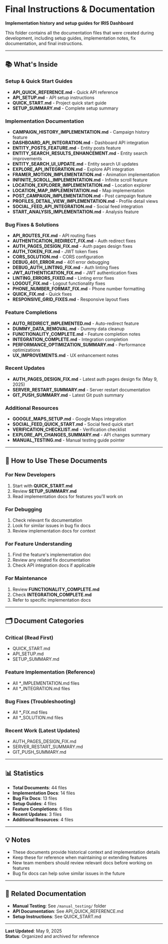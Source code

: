 # Final Instructions & Documentation

**Implementation history and setup guides for IRIS Dashboard**

This folder contains all the documentation files that were created during development, including setup guides, implementation notes, fix documentation, and final instructions.

---

## 📚 What's Inside

### Setup & Quick Start Guides
- **API_QUICK_REFERENCE.md** - Quick API reference
- **API_SETUP.md** - API setup instructions
- **QUICK_START.md** - Project quick start guide
- **SETUP_SUMMARY.md** - Complete setup summary

### Implementation Documentation
- **CAMPAIGN_HISTORY_IMPLEMENTATION.md** - Campaign history feature
- **DASHBOARD_API_INTEGRATION.md** - Dashboard API integration
- **ENTITY_POSTS_FEATURE.md** - Entity posts feature
- **ENTITY_SEARCH_RESULTS_ENHANCEMENT.md** - Entity search improvements
- **ENTITY_SEARCH_UI_UPDATE.md** - Entity search UI updates
- **EXPLORE_API_INTEGRATION.md** - Explore API integration
- **FRAMER_MOTION_IMPLEMENTATION.md** - Animation implementation
- **INFINITE_SCROLL_IMPLEMENTATION.md** - Infinite scroll feature
- **LOCATION_EXPLORER_IMPLEMENTATION.md** - Location explorer
- **LOCATION_MAP_IMPLEMENTATION.md** - Map implementation
- **POST_CAMPAIGN_IMPLEMENTATION.md** - Post campaign feature
- **PROFILES_DETAIL_VIEW_IMPLEMENTATION.md** - Profile detail views
- **SOCIAL_FEED_API_INTEGRATION.md** - Social feed integration
- **START_ANALYSIS_IMPLEMENTATION.md** - Analysis feature

### Bug Fixes & Solutions
- **API_ROUTES_FIX.md** - API routing fixes
- **AUTHENTICATION_REDIRECT_FIX.md** - Auth redirect fixes
- **AUTH_PAGES_DESIGN_FIX.md** - Auth pages design fixes
- **AUTH_TOKEN_FIX.md** - JWT token fixes
- **CORS_SOLUTION.md** - CORS configuration
- **DEBUG_401_ERROR.md** - 401 error debugging
- **DEBUG_AUTH_LINTING_FIX.md** - Auth linting fixes
- **JWT_AUTHENTICATION_FIX.md** - JWT authentication fixes
- **LINTING_ERRORS_FIXED.md** - Linting error fixes
- **LOGOUT_FIX.md** - Logout functionality fixes
- **PHONE_NUMBER_FORMAT_FIX.md** - Phone number formatting
- **QUICK_FIX.md** - Quick fixes
- **RESPONSIVE_GRID_FIXES.md** - Responsive layout fixes

### Feature Completions
- **AUTO_REDIRECT_IMPLEMENTED.md** - Auto-redirect feature
- **DUMMY_DATA_REMOVAL.md** - Dummy data cleanup
- **FUNCTIONALITY_COMPLETE.md** - Feature completion notes
- **INTEGRATION_COMPLETE.md** - Integration completion
- **PERFORMANCE_OPTIMIZATION_SUMMARY.md** - Performance optimizations
- **UX_IMPROVEMENTS.md** - UX enhancement notes

### Recent Updates
- **AUTH_PAGES_DESIGN_FIX.md** - Latest auth pages design fix (May 9, 2025)
- **SERVER_RESTART_SUMMARY.md** - Server restart documentation
- **GIT_PUSH_SUMMARY.md** - Latest Git push summary

### Additional Resources
- **GOOGLE_MAPS_SETUP.md** - Google Maps integration
- **SOCIAL_FEED_QUICK_START.md** - Social feed quick start
- **VERIFICATION_CHECKLIST.md** - Verification checklist
- **EXPLORE_API_CHANGES_SUMMARY.md** - API changes summary
- **MANUAL_TESTING.md** - Manual testing guide pointer

---

## 📖 How to Use These Documents

### For New Developers
1. Start with **QUICK_START.md**
2. Review **SETUP_SUMMARY.md**
3. Read implementation docs for features you'll work on

### For Debugging
1. Check relevant fix documentation
2. Look for similar issues in bug fix docs
3. Review implementation docs for context

### For Feature Understanding
1. Find the feature's implementation doc
2. Review any related fix documentation
3. Check API integration docs if applicable

### For Maintenance
1. Review **FUNCTIONALITY_COMPLETE.md**
2. Check **INTEGRATION_COMPLETE.md**
3. Refer to specific implementation docs

---

## 🗂️ Document Categories

### Critical (Read First)
- QUICK_START.md
- API_SETUP.md
- SETUP_SUMMARY.md

### Feature Implementation (Reference)
- All *_IMPLEMENTATION.md files
- All *_INTEGRATION.md files

### Bug Fixes (Troubleshooting)
- All *_FIX.md files
- All *_SOLUTION.md files

### Recent Work (Latest Updates)
- AUTH_PAGES_DESIGN_FIX.md
- SERVER_RESTART_SUMMARY.md
- GIT_PUSH_SUMMARY.md

---

## 📊 Statistics

- **Total Documents**: 44 files
- **Implementation Docs**: 14 files
- **Bug Fix Docs**: 13 files
- **Setup Guides**: 4 files
- **Feature Completions**: 6 files
- **Recent Updates**: 3 files
- **Additional Resources**: 4 files

---

## 💡 Notes

- These documents provide historical context and implementation details
- Keep these for reference when maintaining or extending features
- New team members should review relevant docs before working on features
- Bug fix docs can help solve similar issues in the future

---

## 🔗 Related Documentation

- **Manual Testing**: See `/manual_testing/` folder
- **API Documentation**: See API_QUICK_REFERENCE.md
- **Setup Instructions**: See QUICK_START.md

---

**Last Updated**: May 9, 2025  
**Status**: Organized and archived for reference


